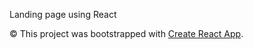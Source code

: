 Landing page using React

© This project was bootstrapped with [Create React App](https://github.com/facebook/create-react-app).
